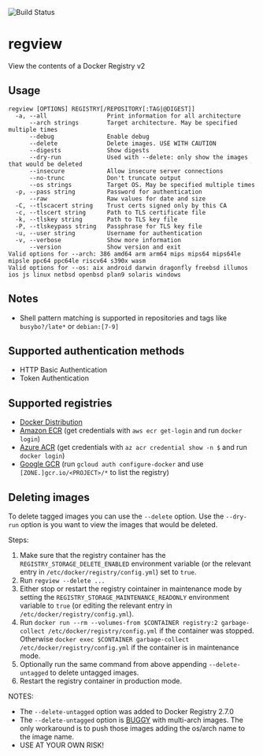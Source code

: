 ![Build Status](https://github.com/ricardobranco777/xhash/actions/workflows/ci.yml/badge.svg)

# regview

View the contents of a Docker Registry v2

## Usage

```
regview [OPTIONS] REGISTRY[/REPOSITORY[:TAG|@DIGEST]]
  -a, --all                 Print information for all architecture
      --arch strings        Target architecture. May be specified multiple times
      --debug               Enable debug
      --delete              Delete images. USE WITH CAUTION
      --digests             Show digests
      --dry-run             Used with --delete: only show the images that would be deleted
      --insecure            Allow insecure server connections
      --no-trunc            Don't truncate output
      --os strings          Target OS. May be specified multiple times
  -p, --pass string         Password for authentication
      --raw                 Raw values for date and size
  -C, --tlscacert string    Trust certs signed only by this CA
  -c, --tlscert string      Path to TLS certificate file
  -k, --tlskey string       Path to TLS key file
  -P, --tlskeypass string   Passphrase for TLS key file
  -u, --user string         Username for authentication
  -v, --verbose             Show more information
      --version             Show version and exit
Valid options for --arch: 386 amd64 arm arm64 mips mips64 mips64le mipsle ppc64 ppc64le riscv64 s390x wasm
Valid options for --os: aix android darwin dragonfly freebsd illumos ios js linux netbsd openbsd plan9 solaris windows
```

## Notes

- Shell pattern matching is supported in repositories and tags like `busybo?/late*` or `debian:[7-9]`

## Supported authentication methods

- HTTP Basic Authentication
- Token Authentication

## Supported registries

- [Docker Distribution](https://github.com/distribution/distribution)
- [Amazon ECR](https://aws.amazon.com/blogs/compute/authenticating-amazon-ecr-repositories-for-docker-cli-with-credential-helper/) (get credentials with `aws ecr get-login` and run `docker login`)
- [Azure ACR](https://docs.microsoft.com/en-us/azure/container-registry/container-registry-faq) (get credentials with `az acr credential show -n $` and run `docker login`)
- [Google GCR](https://cloud.google.com/container-registry/docs/advanced-authentication) (run `gcloud auth configure-docker` and use `[ZONE.]gcr.io/<PROJECT>/*` to list the registry)

## Deleting images

To delete tagged images you can use the `--delete` option.  Use the `--dry-run` option is you want to view the images that would be deleted.

Steps:
1. Make sure that the registry container has the `REGISTRY_STORAGE_DELETE_ENABLED` environment variable (or the relevant entry in `/etc/docker/registry/config.yml`) set to `true`.
1. Run `regview --delete ...`
1. Either stop or restart the registry cointainer in maintenance mode by setting the `REGISTRY_STORAGE_MAINTENANCE_READONLY` environment variable to `true` (or editing the relevant entry in `/etc/docker/registry/config.yml`).
1. Run `docker run --rm --volumes-from $CONTAINER registry:2 garbage-collect /etc/docker/registry/config.yml` if the container was stopped. Otherwise `docker exec $CONTAINER garbage-collect /etc/docker/registry/config.yml` if the container is in maintenance mode.
1. Optionally run the same command from above appending `--delete-untagged` to delete untagged images.
1. Restart the registry container in production mode.

NOTES:
- The `--delete-untagged` option was added to Docker Registry 2.7.0
- The `--delete-untagged` option is [BUGGY](https://github.com/distribution/distribution/issues/3178) with multi-arch images. The only workaround is to  push those images adding the os/arch name to the image name.
- USE AT YOUR OWN RISK!
